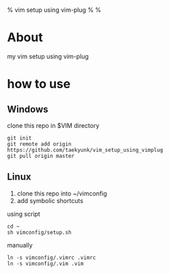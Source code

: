 % vim setup using vim-plug
%
%

# About
my vim setup using vim-plug 

# how to use

## Windows

clone this repo in $VIM directory

````
git init
git remote add origin https://github.com/taekyunk/vim_setup_using_vimplug
git pull origin master
````

## Linux

1. clone this repo into ~/vimconfig
2. add symbolic shortcuts

using script

````
cd ~
sh vimconfig/setup.sh
````


manually
````
ln -s vimconfig/.vimrc .vimrc
ln -s vimconfig/.vim .vim

````

